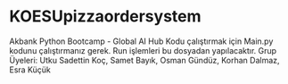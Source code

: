 # KOESUpizzaordersystem
Akbank Python Bootcamp - Global AI Hub  Kodu çalıştırmak için Main.py kodunu çalıştırmanız gerek. Run işlemleri bu dosyadan yapılacaktır.  Grup Üyeleri: Utku Sadettin Koç, Samet Bayık, Osman Gündüz, Korhan Dalmaz, Esra Küçük
